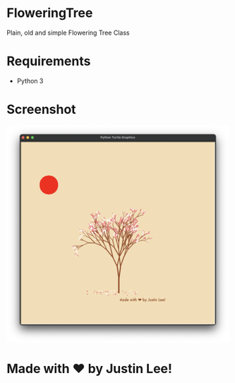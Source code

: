 # FloweringTree
Plain, old and simple Flowering Tree Class

# Requirements
- Python 3

# Screenshot
![](./img/FloweringTree.png)

# Made with ❤ by Justin Lee!
